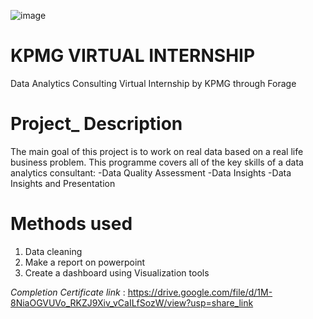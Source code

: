 ![image](https://user-images.githubusercontent.com/95546524/216257283-8c1ebfa8-dad3-4d0d-a2e6-841664bb9635.png)

# KPMG VIRTUAL INTERNSHIP
Data Analytics Consulting Virtual Internship by KPMG through Forage

 # Project_ Description
 The main goal of this project is to work on real data based on a real life business problem. This programme covers all of the key skills of a data analytics consultant: -Data Quality Assessment -Data Insights -Data Insights and Presentation
 
 # Methods used
 1. Data cleaning
 2. Make a report on powerpoint
 3. Create a dashboard using Visualization tools
 
 *Completion Certificate link* : https://drive.google.com/file/d/1M-8NiaOGVUVo_RKZJ9Xiv_vCaILfSozW/view?usp=share_link
 
 
